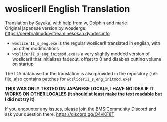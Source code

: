 # woslicerII English Translation

Translation by Sayaka, with help from w, Dolphin and marie  
Original japanese version by wosderge: https://cerebralmuddystream.nekokan.dyndns.info

- `woslicerII_s_eng.exe` is the regular woslicerII translated in english, with no other modifications
- `woslicerII_s_eng_initmod.exe` is a very slightly modded version of woslicerII that initializes fadeout, offset to 0 and disables cutting volume on startup

The IDA database for the translation is also provided in the repository (`idb` file, also contains patches for `woslicerII_s_eng_initmod.exe`)

**THIS WAS ONLY TESTED ON JAPANESE LOCALE, I HAVE NO IDEA IF IT WORKS ON OTHER LOCALES (it should at least make the text readable but I did not try it)**

If you encounter any issues, please join the BMS Community Discord and ask your question there: https://discord.gg/Q4vKF8T